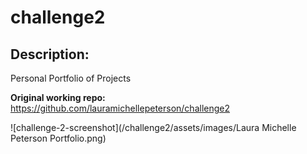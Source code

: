 # challenge2

## Description:
Personal Portfolio of Projects

**Original working repo:**
https://github.com/lauramichellepeterson/challenge2


![challenge-2-screenshot](/challenge2/assets/images/Laura Michelle Peterson Portfolio.png)